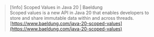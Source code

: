 > [!info] Scoped Values in Java 20 | Baeldung  
> Scoped values is a new API in Java 20 that enables developers to store and share immutable data within and across threads.  
> [https://www.baeldung.com/java-20-scoped-values](https://www.baeldung.com/java-20-scoped-values)